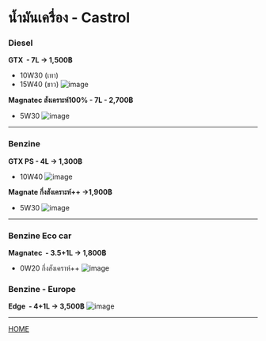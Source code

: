 #  น้ำมันเครื่อง - Castrol
### Diesel
**GTX  - 7L → 1,500฿**
- 10W30 (เทา)
- 15W40 (ขาว)
![image](Pasted%20Graphic.png)

**Magnatec สังเคราะห์100% - 7L - 2,700฿**
- 5W30
![image](59F464CA-48FE-446C-A1F6-0654465AC6A4.png)

---
### Benzine
**GTX PS - 4L → 1,300฿**
- 10W40
![image](1222017F-95F3-434C-A5E5-917840932B38.png)

**Magnate กึ่งสังเคราะห์++ →1,900฿**
- 5W30
![image](3E84054C-9AF2-42CA-87D6-D8C66CC1C08A.png)

---
### Benzine Eco car
**Magnatec  - 3.5+1L → 1,800฿**
- 0W20 กึ่งสังเคราห์++
![image](86EF3204-1D85-47E2-94D9-874F2B5DC1C4.png)

### Benzine - Europe
**Edge  - 4+1L → 3,500฿**
![image](BA695376-4843-4EFB-8004-C5019AE03C22.png)

---
[HOME](https://noteplan.co/n/08681EA5-69AC-4EDC-813F-9AA8F335629F)